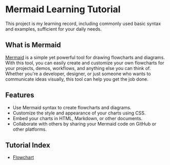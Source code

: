 # Mermaid Learning Tutorial
This project is my learning record, including commonly used basic syntax and examples, sufficient for your daily needs.

## What is Mermaid
[Mermaid](https://mermaid.js.org/) is a simple yet powerful tool for drawing flowcharts and diagrams. With this tool, you can easily create and customize your own flowcharts for your projects, demos, workflows, and anything else you can think of. Whether you're a developer, designer, or just someone who wants to communicate ideas visually, this tool can help you get the job done.

## Features
- Use Mermaid syntax to create flowcharts and diagrams.
- Customize the style and appearance of your charts using CSS.
- Embed your charts in HTML, Markdown, or other documents.
- Collaborate with others by sharing your Mermaid code on GitHub or other platforms.

## Tutorial Index

- [Flowchart](./%E6%B5%81%E7%A8%8B%E5%9C%96%20(Flowchart)/README.md)
